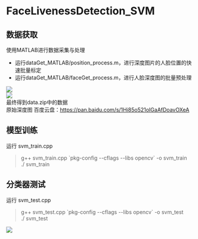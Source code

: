 # FaceLivenessDetection_SVM
## 数据获取  
使用MATLAB进行数据采集与处理  
* 运行dataGet_MATLAB/position_process.m，进行深度图片的人脸位置的快速批量标定  
* 运行dataGet_MATLAB/faceGet_process.m，进行人脸深度图的批量预处理  

![](https://github.com/zj19941113/FaceLivenessDetection_SVM/blob/master/img/face.png)  
![](https://github.com/zj19941113/FaceLivenessDetection_SVM/blob/master/img/noface.png)  
最终得到data.zip中的数据  
原始深度图 百度云盘：https://pan.baidu.com/s/1Hi85o521oIGaAfDoavOXeA  

## 模型训练
运行 svm_train.cpp  
>g++ svm_train.cpp \`pkg-config --cflags --libs opencv\` -o svm_train  
>./ svm_train 

## 分类器测试
运行 svm_test.cpp  
>g++ svm_test.cpp \`pkg-config --cflags --libs opencv\` -o svm_test  
>./ svm_test  

![](https://github.com/zj19941113/FaceLivenessDetection_SVM/blob/master/img/result.png)  
